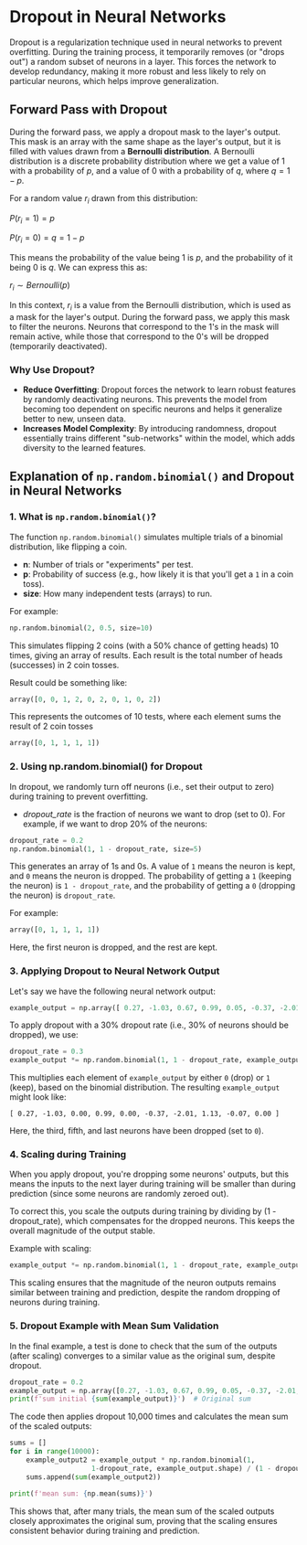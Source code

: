 # Dropout in Neural Networks

Dropout is a regularization technique used in neural networks to prevent overfitting. During the training process, it temporarily removes (or "drops out") a random subset of neurons in a layer. This forces the network to develop redundancy, making it more robust and less likely to rely on particular neurons, which helps improve generalization.

## Forward Pass with Dropout

During the forward pass, we apply a dropout mask to the layer's output. This mask is an array with the same shape as the layer's output, but it is filled with values drawn from a **Bernoulli distribution**. A Bernoulli distribution is a discrete probability distribution where we get a value of 1 with a probability of $p$, and a value of 0 with a probability of $q$, where $q = 1 - p$.

For a random value $r_i$ drawn from this distribution:

$P(r_i = 1) = p$

$P(r_i = 0) = q = 1 - p$

This means the probability of the value being 1 is $p$, and the probability of it being 0 is $q$. We can express this as:

$r_i \sim Bernoulli(p)$

In this context, $r_i$ is a value from the Bernoulli distribution, which is used as a mask for the layer's output. During the forward pass, we apply this mask to filter the neurons. Neurons that correspond to the 1's in the mask will remain active, while those that correspond to the 0's will be dropped (temporarily deactivated).

### Why Use Dropout?

- **Reduce Overfitting**: Dropout forces the network to learn robust features by randomly deactivating neurons. This prevents the model from becoming too dependent on specific neurons and helps it generalize better to new, unseen data.
- **Increases Model Complexity**: By introducing randomness, dropout essentially trains different "sub-networks" within the model, which adds diversity to the learned features.

## Explanation of `np.random.binomial()` and Dropout in Neural Networks

### 1. What is `np.random.binomial()`?
The function `np.random.binomial()` simulates multiple trials of a binomial distribution, like flipping a coin.

- **n**: Number of trials or "experiments" per test.
- **p**: Probability of success (e.g., how likely it is that you'll get a `1` in a coin toss).
- **size**: How many independent tests (arrays) to run.

For example:
```python
np.random.binomial(2, 0.5, size=10)
```
This simulates flipping 2 coins (with a 50% chance of getting heads) 10 times, giving an array of results. Each result is the total number of heads (successes) in 2 coin tosses.

Result could be something like:
```python
array([0, 0, 1, 2, 0, 2, 0, 1, 0, 2])
```
This represents the outcomes of 10 tests, where each element sums the result of 2 coin tosses
```python
array([0, 1, 1, 1, 1])
```

### 2. Using np.random.binomial() for Dropout
In dropout, we randomly turn off neurons (i.e., set their output to zero) during training to prevent overfitting.

- *dropout_rate* is the fraction of neurons we want to drop (set to 0).
For example, if we want to drop 20% of the neurons:

```python
dropout_rate = 0.2
np.random.binomial(1, 1 - dropout_rate, size=5)
```
This generates an array of 1s and 0s. A value of `1` means the neuron is kept, and `0` means the neuron is dropped. The probability of getting a `1` (keeping the neuron) is `1 - dropout_rate`, and the probability of getting a `0` (dropping the neuron) is `dropout_rate`.

For example:
```python
array([0, 1, 1, 1, 1])
```
Here, the first neuron is dropped, and the rest are kept.

### 3. Applying Dropout to Neural Network Output

Let's say we have the following neural network output:

```python
example_output = np.array([ 0.27, -1.03, 0.67, 0.99, 0.05, -0.37, -2.01, 1.13, -0.07, 0.73])
```

To apply dropout with a 30% dropout rate (i.e., 30% of neurons should be dropped), we use:

```python
dropout_rate = 0.3
example_output *= np.random.binomial(1, 1 - dropout_rate, example_output.shape)
```

This multiplies each element of `example_output` by either `0` (drop) or `1` (keep), based on the binomial distribution. The resulting `example_output` might look like:

```list
[ 0.27, -1.03, 0.00, 0.99, 0.00, -0.37, -2.01, 1.13, -0.07, 0.00 ]
```
Here, the third, fifth, and last neurons have been dropped (set to `0`).

### 4. Scaling during Training

When you apply dropout, you're dropping some neurons' outputs, but this means the inputs to the next layer during training will be smaller than during prediction (since some neurons are randomly zeroed out).

To correct this, you scale the outputs during training by dividing by (1 - dropout_rate), which compensates for the dropped neurons. This keeps the overall magnitude of the output stable.

Example with scaling:
```python
example_output *= np.random.binomial(1, 1 - dropout_rate, example_output.shape) / (1 - dropout_rate)
```

This scaling ensures that the magnitude of the neuron outputs remains similar between training and prediction, despite the random dropping of neurons during training.

### 5. Dropout Example with Mean Sum Validation
In the final example, a test is done to check that the sum of the outputs (after scaling) converges to a similar value as the original sum, despite dropout.
```python
dropout_rate = 0.2
example_output = np.array([0.27, -1.03, 0.67, 0.99, 0.05, -0.37, -2.01, 1.13, -0.07, 0.73])
print(f'sum initial {sum(example_output)}')  # Original sum

```
The code then applies dropout 10,000 times and calculates the mean sum of the scaled outputs:

```python
sums = []
for i in range(10000):
    example_output2 = example_output * np.random.binomial(1, 
                    1-dropout_rate, example_output.shape) / (1 - dropout_rate)
    sums.append(sum(example_output2))

print(f'mean sum: {np.mean(sums)}')
```

This shows that, after many trials, the mean sum of the scaled outputs closely approximates the original sum, proving that the scaling ensures consistent behavior during training and prediction.


